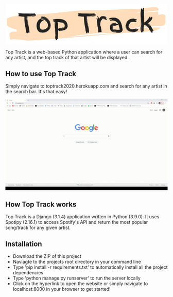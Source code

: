 ![alt-text](return_song/static/return_song/title_image_rm.png)

Top Track is a web-based Python application where a user can search for any artist, and the top track of that artist will be displayed.

## How to use Top Track

Simply navigate to toptrack2020.herokuapp.com and search for any artist in the search bar. It's that easy!

![alt-text](return_song/static/return_song/toptrackgif.gif)

## How Top Track works

Top Track is a Django (3.1.4) application written in Python (3.9.0). It uses Spotipy (2.16.1) to access Spotify's API and return the most popular song/track for any given artist.

## Installation 

* Download the ZIP of this project
* Naviagte to the projects root directory in your command line
* Type 'pip install -r requirements.txt' to automatically install all the project dependencies
* Type 'python manage.py runserver' to run the server locally
* Click on the hyperlink to open the website or simply navigate to localhost:8000 in your browser to get started!